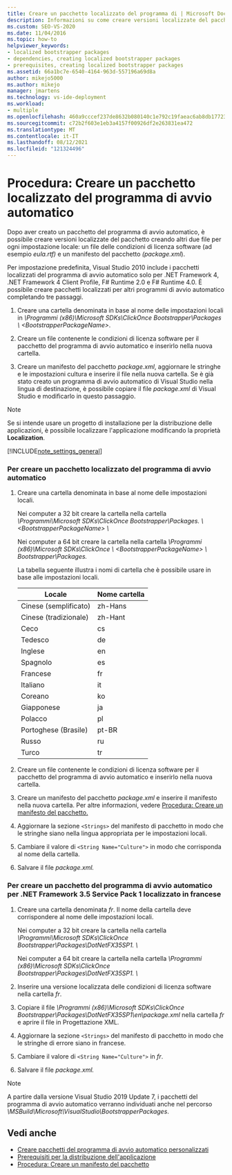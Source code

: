 ```yaml
---
title: Creare un pacchetto localizzato del programma di | Microsoft Docs
description: Informazioni su come creare versioni localizzate del pacchetto del programma di avvio automatico in ClickOnce creando altri due file per ogni impostazione locale.
ms.custom: SEO-VS-2020
ms.date: 11/04/2016
ms.topic: how-to
helpviewer_keywords:
- localized bootstrapper packages
- dependencies, creating localized bootstrapper packages
- prerequisites, creating localized bootstrapper packages
ms.assetid: 66a1bc7e-6540-4164-963d-557196a69d8a
author: mikejo5000
ms.author: mikejo
manager: jmartens
ms.technology: vs-ide-deployment
ms.workload:
- multiple
ms.openlocfilehash: 460a9cccef237de8632b080140c1e792c19faeac6ab8db177237247a02580b5a
ms.sourcegitcommit: c72b2f603e1eb3a4157f00926df2e263831ea472
ms.translationtype: MT
ms.contentlocale: it-IT
ms.lasthandoff: 08/12/2021
ms.locfileid: "121324496"
---
```

# <a name="how-to-create-a-localized-bootstrapper-package"></a>Procedura: Creare un pacchetto localizzato del programma di avvio automatico
Dopo aver creato un pacchetto del programma di avvio automatico, è possibile creare versioni localizzate del pacchetto creando altri due file per ogni impostazione locale: un file delle condizioni di licenza software (ad esempio *eula.rtf)* e un manifesto del pacchetto *(package.xml*).

 Per impostazione predefinita, Visual Studio 2010 include i pacchetti localizzati del programma di avvio automatico solo per .NET Framework 4, .NET Framework 4 Client Profile, F# Runtime 2.0 e F# Runtime 4.0. È possibile creare pacchetti localizzati per altri programmi di avvio automatico completando tre passaggi.

1. Creare una cartella denominata in base al nome delle impostazioni locali in *\Programmi (x86)\Microsoft SDKs\ClickOnce Bootstrapper\Packages \\ \<BootstrapperPackageName>*.

2. Creare un file contenente le condizioni di licenza software per il pacchetto del programma di avvio automatico e inserirlo nella nuova cartella.

3. Creare un manifesto del pacchetto *package.xml*, aggiornare le stringhe e le impostazioni cultura e inserire il file nella nuova cartella. Se è già stato creato un programma di avvio automatico di Visual Studio nella lingua di destinazione, è possibile copiare il file *package.xml* di Visual Studio e modificarlo in questo passaggio.

> [!NOTE]
> Se si intende usare un progetto di installazione per la distribuzione delle applicazioni, è possibile localizzare l'applicazione modificando la proprietà **Localization**.

 [!INCLUDE[note_settings_general](../data-tools/includes/note_settings_general_md.md)]

### <a name="to-create-a-localized-bootstrapper-package"></a>Per creare un pacchetto localizzato del programma di avvio automatico

1. Creare una cartella denominata in base al nome delle impostazioni locali.

     Nei computer a 32 bit creare la cartella nella cartella *\Programmi\Microsoft SDKs\ClickOnce Bootstrapper\Packages. \\ \<BootstrapperPackageName> \\*

     Nei computer a 64 bit creare la cartella nella cartella *\Programmi (x86)\Microsoft SDKs\ClickOnce \\ \<BootstrapperPackageName> \\ Bootstrapper\Packages.*

     La tabella seguente illustra i nomi di cartella che è possibile usare in base alle impostazioni locali.

    |Locale|Nome cartella|
    |------------|-----------------|
    |Cinese (semplificato)|zh-Hans|
    |Cinese (tradizionale)|zh-Hant|
    |Ceco|cs|
    |Tedesco|de|
    |Inglese|en|
    |Spagnolo|es|
    |Francese|fr|
    |Italiano|it|
    |Coreano|ko|
    |Giapponese|ja|
    |Polacco|pl|
    |Portoghese (Brasile)|pt-BR|
    |Russo|ru|
    |Turco|tr|

2. Creare un file contenente le condizioni di licenza software per il pacchetto del programma di avvio automatico e inserirlo nella nuova cartella.

3. Creare un manifesto del pacchetto *package.xml* e inserire il manifesto nella nuova cartella. Per altre informazioni, vedere [Procedura: Creare un manifesto del pacchetto.](../deployment/how-to-create-a-package-manifest.md)

4. Aggiornare la sezione `<Strings>` del manifesto di pacchetto in modo che le stringhe siano nella lingua appropriata per le impostazioni locali.

5. Cambiare il valore di `<String Name="Culture">` in modo che corrisponda al nome della cartella.

6. Salvare il file *package.xml.*

### <a name="to-create-a-bootstrapper-package-for-net-framework-35-service-pack-1-localized-in-french"></a>Per creare un pacchetto del programma di avvio automatico per .NET Framework 3.5 Service Pack 1 localizzato in francese

1. Creare una cartella denominata *fr*. Il nome della cartella deve corrispondere al nome delle impostazioni locali.

     Nei computer a 32 bit creare la cartella nella cartella *\Programmi\Microsoft SDKs\ClickOnce Bootstrapper\Packages\DotNetFX35SP1. \\*

     Nei computer a 64 bit creare la cartella nella cartella *\Programmi (x86)\Microsoft SDKs\ClickOnce Bootstrapper\Packages\DotNetFX35SP1. \\*

2. Inserire una versione localizzata delle condizioni di licenza software nella cartella *fr*.

3. Copiare il file *\Programmi (x86)\Microsoft SDKs\ClickOnce Bootstrapper\Packages\DotNetFX35SP1\en\package.xml* nella cartella *fr* e aprire il file in Progettazione XML.

4. Aggiornare la sezione `<Strings>` del manifesto di pacchetto in modo che le stringhe di errore siano in francese.

5. Cambiare il valore di `<String Name="Culture">` in *fr*.

6. Salvare il file *package.xml.*

>[!NOTE]
> A partire dalla versione Visual Studio 2019 Update 7, i pacchetti del programma di avvio automatico verranno individuati anche nel percorso *<VS Install Path> \MSBuild\Microsoft\VisualStudio\BootstrapperPackages*.

## <a name="see-also"></a>Vedi anche
- [Creare pacchetti del programma di avvio automatico personalizzati](../deployment/creating-bootstrapper-packages.md)
- [Prerequisiti per la distribuzione dell'applicazione](../deployment/application-deployment-prerequisites.md)
- [Procedura: Creare un manifesto del pacchetto](../deployment/how-to-create-a-package-manifest.md)